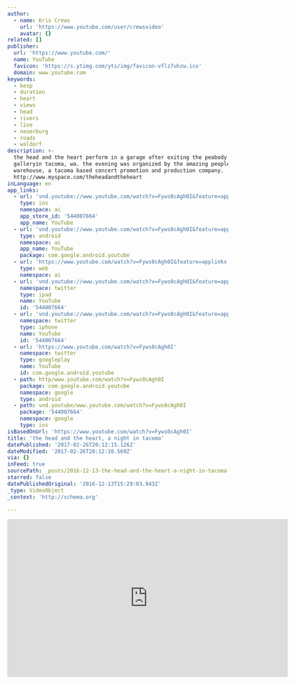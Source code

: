 ```yaml
---
author:
  - name: Kris Crews
    url: 'https://www.youtube.com/user/crewsvideo'
    avatar: {}
related: []
publisher:
  url: 'https://www.youtube.com/'
  name: YouTube
  favicon: 'https://s.ytimg.com/yts/img/favicon-vflz7uhzw.ico'
  domain: www.youtube.com
keywords:
  - kexp
  - duration
  - heart
  - views
  - head
  - rivers
  - live
  - neuerburg
  - roads
  - waldorf
description: >-
  the head and the heart perform in a garage after exiting the peabody waldorf
  galleryin tacoma, wa. the evening was organized by the amazing people from the
  warehouse, a tacoma based concert promotion and production company.
  http://www.myspace.com/theheadandtheheart
inLanguage: en
app_links:
  - url: 'vnd.youtube://www.youtube.com/watch?v=Fyws0cAgh0I&feature=applinks'
    type: ios
    namespace: ai
    app_store_id: '544007664'
    app_name: YouTube
  - url: 'vnd.youtube://www.youtube.com/watch?v=Fyws0cAgh0I&feature=applinks'
    type: android
    namespace: ai
    app_name: YouTube
    package: com.google.android.youtube
  - url: 'https://www.youtube.com/watch?v=Fyws0cAgh0I&feature=applinks'
    type: web
    namespace: ai
  - url: 'vnd.youtube://www.youtube.com/watch?v=Fyws0cAgh0I&feature=applinks'
    namespace: twitter
    type: ipad
    name: YouTube
    id: '544007664'
  - url: 'vnd.youtube://www.youtube.com/watch?v=Fyws0cAgh0I&feature=applinks'
    namespace: twitter
    type: iphone
    name: YouTube
    id: '544007664'
  - url: 'https://www.youtube.com/watch?v=Fyws0cAgh0I'
    namespace: twitter
    type: googleplay
    name: YouTube
    id: com.google.android.youtube
  - path: http/www.youtube.com/watch?v=Fyws0cAgh0I
    package: com.google.android.youtube
    namespace: google
    type: android
  - path: vnd.youtube/www.youtube.com/watch?v=Fyws0cAgh0I
    package: '544007664'
    namespace: google
    type: ios
isBasedOnUrl: 'https://www.youtube.com/watch?v=Fyws0cAgh0I'
title: 'the head and the heart, a night in tacoma'
datePublished: '2017-02-26T20:12:15.126Z'
dateModified: '2017-02-26T20:12:10.569Z'
via: {}
inFeed: true
sourcePath: _posts/2016-12-13-the-head-and-the-heart-a-night-in-tacoma.md
starred: false
datePublishedOriginal: '2016-12-13T15:29:03.943Z'
_type: VideoObject
_context: 'http://schema.org'

---
```

<iframe src="https://cdn.embedly.com/widgets/media.html?src=https%3A%2F%2Fwww.youtube.com%2Fembed%2FFyws0cAgh0I%3Ffeature%3Doembed&amp;url=http%3A%2F%2Fwww.youtube.com%2Fwatch%3Fv%3DFyws0cAgh0I&amp;image=https%3A%2F%2Fi.ytimg.com%2Fvi%2FFyws0cAgh0I%2Fhqdefault.jpg&amp;key=b7d04c9b404c499eba89ee7072e1c4f7&amp;type=text%2Fhtml&amp;schema=youtube" width="640" height="360" scrolling="no" frameborder="0" allowfullscreen="" style=""></iframe>